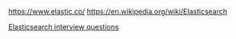 https://www.elastic.co/
https://en.wikipedia.org/wiki/Elasticsearch

[Elasticsearch interview questions](http://nitin-panwar.github.io/Top-10-Elastic-Search-interview-questions/)

